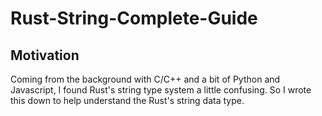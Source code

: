 # Rust-String-Complete-Guide
## Motivation
Coming from the background with C/C++ and a bit of Python and Javascript, I found Rust's string type system a little confusing. So I wrote this down to help understand the Rust's string data type.

